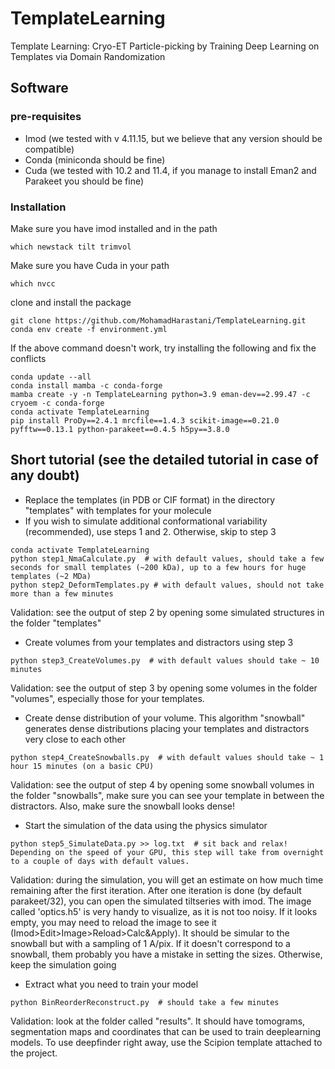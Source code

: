 # TemplateLearning
Template Learning: Cryo-ET Particle-picking by Training Deep Learning on Templates via Domain Randomization


## Software
### pre-requisites 
- Imod (we tested with v 4.11.15, but we believe that any version should be compatible)
- Conda (miniconda should be fine)
- Cuda (we tested with 10.2 and 11.4, if you manage to install Eman2 and Parakeet you should be fine)
### Installation
Make sure you have imod installed and in the path
```
which newstack tilt trimvol
```
Make sure you have Cuda in your path
```
which nvcc
```
clone and install the package
```
git clone https://github.com/MohamadHarastani/TemplateLearning.git
conda env create -f environment.yml
```
If the above command doesn't work, try installing the following and fix the conflicts
```
conda update --all
conda install mamba -c conda-forge
mamba create -y -n TemplateLearning python=3.9 eman-dev==2.99.47 -c cryoem -c conda-forge
conda activate TemplateLearning
pip install ProDy==2.4.1 mrcfile==1.4.3 scikit-image==0.21.0 pyfftw==0.13.1 python-parakeet==0.4.5 h5py==3.8.0
```
## Short tutorial (see the detailed tutorial in case of any doubt)
- Replace the templates (in PDB or CIF format) in the directory "templates" with templates for your molecule
- If you wish to simulate additional conformational variability (recommended), use steps 1 and 2. Otherwise, skip to step 3
```
conda activate TemplateLearning
python step1_NmaCalculate.py  # with default values, should take a few seconds for small templates (~200 kDa), up to a few hours for huge templates (~2 MDa)
python step2_DeformTemplates.py # with default values, should not take more than a few minutes
```
Validation: see the output of step 2 by opening some simulated structures in the folder "templates"
- Create volumes from your templates and distractors using step 3
```
python step3_CreateVolumes.py  # with default values should take ~ 10 minutes
```
Validation: see the output of step 3 by opening some volumes in the folder "volumes", especially those for your templates.
- Create dense distribution of your volume. This algorithm "snowball" generates dense distributions placing your templates and distractors very close to each other
```
python step4_CreateSnowballs.py  # with default values should take ~ 1 hour 15 minutes (on a basic CPU)
```
Validation: see the output of step 4 by opening some snowball volumes in the folder "snowballs", make sure you can see your template in between the distractors. Also, make sure the snowball looks dense!
- Start the simulation of the data using the physics simulator
```
python step5_SimulateData.py >> log.txt  # sit back and relax! Depending on the speed of your GPU, this step will take from overnight to a couple of days with default values.
```
Validation: during the simulation, you will get an estimate on how much time remaining after the first iteration. After one iteration is done (by default parakeet/32), you can open the simulated tiltseries with imod. The image called 'optics.h5' is very handy to visualize, as it is not too noisy. If it looks empty, you may need to reload the image to see it (Imod>Edit>Image>Reload>Calc&Apply). It should be simular to the snowball but with a sampling of 1 A/pix. If it doesn't correspond to a snowball, them probably you have a mistake in setting the sizes. Otherwise, keep the simulation going
- Extract what you need to train your model
```
python BinReorderReconstruct.py  # should take a few minutes
```
Validation: look at the folder called "results". It should have tomograms, segmentation maps and coordinates that can be used to train deeplearning models. To use deepfinder right away, use the Scipion template attached to the project.
